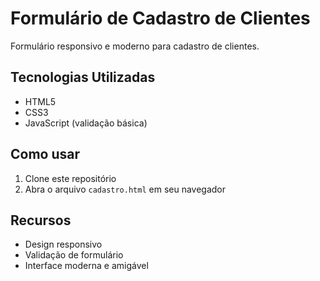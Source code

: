 # Formulário de Cadastro de Clientes

Formulário responsivo e moderno para cadastro de clientes.

## Tecnologias Utilizadas

- HTML5
- CSS3
- JavaScript (validação básica)

## Como usar

1. Clone este repositório
2. Abra o arquivo `cadastro.html` em seu navegador

## Recursos

- Design responsivo
- Validação de formulário
- Interface moderna e amigável
